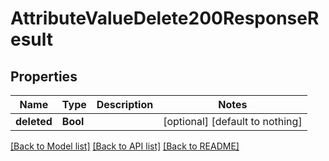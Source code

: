 # AttributeValueDelete200ResponseResult


## Properties
Name | Type | Description | Notes
------------ | ------------- | ------------- | -------------
**deleted** | **Bool** |  | [optional] [default to nothing]


[[Back to Model list]](../README.md#models) [[Back to API list]](../README.md#api-endpoints) [[Back to README]](../README.md)


